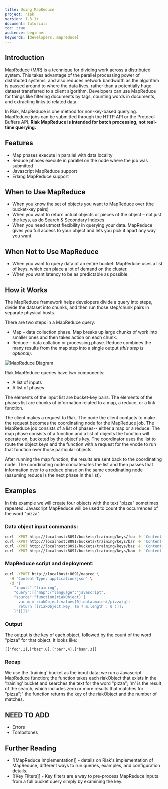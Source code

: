```yaml
---
title: Using MapReduce
project: riak
version: 1.3.1+
document: tutorials
toc: true
audience: beginner
keywords: [developers, mapreduce]
---
```


## Introduction

MapReduce (M/R) is a technique for dividing work across a distributed system. This takes advantage of the parallel processing power of distributed systems, and also reduces network bandwidth as the algorithm is passed around to where the data lives, rather than a potentially huge dataset transferred to a client algorithm. Developers can use MapReduce for things like filtering documents by tags, counting words in documents, and extracting links to related data.

In Riak, MapReduce is one method for non-key-based querying. MapReduce jobs can be submitted through the HTTP API or the Protocol Buffers API. **Riak MapReduce is intended for batch processing, not real-time querying.**

## Features

* Map phases execute in parallel with data locality
* Reduce phases execute in parallel on the node where the job was submitted
* Javascript MapReduce support
* Erlang MapReduce support

## When to Use MapReduce

* When you know the set of objects you want to MapReduce over (the bucket-key pairs)
* When you want to return actual objects or pieces of the object – not just the keys, as do Search & Secondary Indexes
* When you need utmost flexibility in querying your data. MapReduce gives you full access to your object and lets you pick it apart any way you want.

## When Not to Use MapReduce

* When you want to query data of an entire bucket. MapReduce uses a list of keys, which can place a lot of demand on the cluster.
* When you want latency to be as predictable as possible.

## How it Works

The MapReduce framework helps developers divide a query into steps, divide the dataset into chunks, and then run those step/chunk pairs in separate physical hosts.

There are two steps in a MapReduce query:

* Map – data collection phase. Map breaks up large chunks of work into smaller ones and then takes action on each chunk.
* Reduce – data collation or processing phase. Reduce combines the many results from the map step into a single output _(this step is optional)_.

![MapReduce Diagram](/images/MapReduce-diagram.png)

Riak MapReduce queries have two components:

* A list of inputs
* A list of phases

The elements of the input list are bucket-key pairs. The elements of the phases list are chunks of information related to a map, a reduce, or a link function.

The client makes a request to Riak. The node the client contacts to make the request becomes the coordinating node for the MapReduce job. The MapReduce job consists of a list of phases-- either a map or a reduce. The map phase consists of a function and a list of objects the function will operate on, bucketed by the object's key. The coordinator uses the list to route the object keys and the function with a request for the vnode to run that function over those particular objects.

After running the map function, the results are sent back to the coordinating node. The coordinating node concatenates the list and then passes that information over to a reduce phase on the same coordinating node (assuming reduce is the next phase in the list).

## Examples

In this example we will create four objects with the text "pizza" sometimes repeated. Javascript MapReduce will be used to count the occurrences of the word "pizza".

### Data object input commands:

```bash
curl -XPUT http://localhost:8091/buckets/training/keys/foo -H 'Content-Type: text/plain' -d 'pizza data goes here'
curl -XPUT http://localhost:8091/buckets/training/keys/bar -H 'Content-Type: text/plain' -d 'pizza pizza pizza pizza'
curl -XPUT http://localhost:8091/buckets/training/keys/baz -H 'Content-Type: text/plain' -d 'nothing to see here'
curl -XPUT http://localhost:8091/buckets/training/keys/bam -H 'Content-Type: text/plain' -d 'pizza pizza pizza'
```

### MapReduce script and deployment:

```bash
curl -XPOST http://localhost:8091/mapred \
  -H 'Content-Type: application/json' \
  -d '{
    "inputs":"training",
    "query":[{"map":{"language":"javascript",
    "source":"function(riakObject) {
      var m = riakObject.values[0].data.match(/pizza/g);
      return [[riakObject.key, (m ? m.length : 0 )]];
    }"}}]}'
```

### Output

The output is the key of each  object, followed by the count of the word  "pizza" for that object.  It looks like:

```text
[["foo",1],["baz",0],["bar",4],["bam",3]]
```

### Recap

We use the 'training' bucket as the input data; we run a Javascript MapReduce function; the function takes each riakObject that exists in the 'training' bucket and searches the text for the  word  "pizza"; 'm' is the result of the  search, which includes zero or more results that matches for "pizza";" the function returns the key of the riakObject and the number of matches.


## NEED TO ADD
* Errors
* Tombstones


## Further Reading

* [[MapReduce Implementation]] - details on Riak's implementation of MapReduce, different ways to run queries, examples, and configuration details.
* [[Key Filters]] - Key filters are a way to pre-process MapReduce inputs from a full bucket query simply by examining the key.
